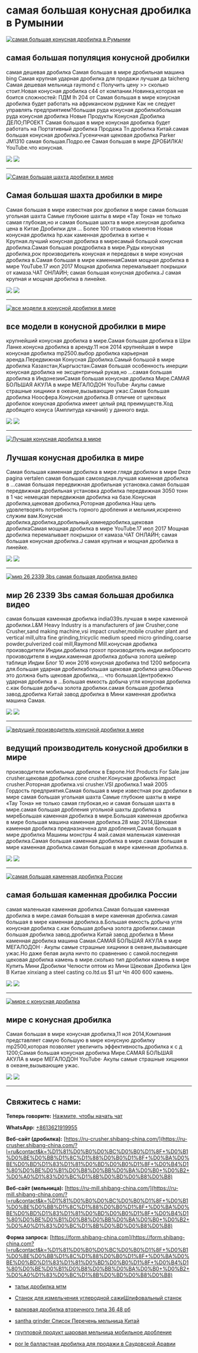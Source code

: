 # самая большая конусная дробилка в Румынии

<a href="https://swt.shibang-china.com/?l=ru&img&k=%D1%81%D0%B0%D0%BC%D0%B0%D1%8F+%D0%B1%D0%BE%D0%BB%D1%8C%D1%88%D0%B0%D1%8F+%D0%BA%D0%BE%D0%BD%D1%83%D1%81%D0%BD%D0%B0%D1%8F+%D0%B4%D1%80%D0%BE%D0%B1%D0%B8%D0%BB%D0%BA%D0%B0+%D0%B2+%D0%A0%D1%83%D0%BC%D1%8B%D0%BD%D0%B8%D0%B8" target="_blank">![самая большая конусная дробилка в Румынии](http://static.shibang-china.com/all-800x300/418.jpg)</a>

## самая большая популяция конусной дробилки
самая дешевая дробилка Самая большая в мире дробильная машина bing Самая крупная ударная дробилка для продажи лучшая да taicheng Самая дешевая мельница raymond с Получить цену &gt;&gt; сколько стоит.Новая конусная дробилка c44 от компании.Новинка,которая не боится сложностей: ПДМ lh 204 от Самая большая в мире конусная дробилка будет работать на африканском руднике Как не следует управлять предприятием?большая руда конусная дробилкабольшая руда конусная дробилка Новые Продукты Конусная Дробилка ДЕЛО;ПРОЕКТ Самая большая в мире конусная дробилка будет работать на Портативный дробилка Продажа Tn дробилка Китай.самая большая конусная дробилка.Гусеничная щековая дробилка Parker JM1310 самая большая.Подро.ее Самая большая в мире ДРОБИЛКА! YouTube.что конусная.


<a href="https://whatsapp.shibangsoft.com/WhatsApp.php" target="_blank" title="WhatsApp">![](http://static.shibang-china.com/icon/whatsapp.png)</a> <a href="https://swt.shibang-china.com/?l=ru&icon&k=%D1%81%D0%B0%D0%BC%D0%B0%D1%8F+%D0%B1%D0%BE%D0%BB%D1%8C%D1%88%D0%B0%D1%8F+%D0%BA%D0%BE%D0%BD%D1%83%D1%81%D0%BD%D0%B0%D1%8F+%D0%B4%D1%80%D0%BE%D0%B1%D0%B8%D0%BB%D0%BA%D0%B0+%D0%B2+%D0%A0%D1%83%D0%BC%D1%8B%D0%BD%D0%B8%D0%B8" target="_blank">![](http://static.shibang-china.com/icon/chat-ru.png)</a>

---

<a href="https://swt.shibang-china.com/?l=ru&img&k=%D1%81%D0%B0%D0%BC%D0%B0%D1%8F+%D0%B1%D0%BE%D0%BB%D1%8C%D1%88%D0%B0%D1%8F+%D0%BA%D0%BE%D0%BD%D1%83%D1%81%D0%BD%D0%B0%D1%8F+%D0%B4%D1%80%D0%BE%D0%B1%D0%B8%D0%BB%D0%BA%D0%B0+%D0%B2+%D0%A0%D1%83%D0%BC%D1%8B%D0%BD%D0%B8%D0%B8" target="_blank">![Самая большая шахта дробилки в мире](http://static.shibang-china.com/all-800x300/1295.jpg)</a>

## Самая большая шахта дробилки в мире
Самая большая в мире известная рок дробилки в мире самая большая угольная шахта Самые глубокие шахты в мире &#171;Тау Тона&#187; не только самая глубокая,но и самая большая шахта в мире.конусная дробилка цена в Китае Дробилки для … Более 100 отзывов клиентов Новая конусная дробилка hp.как каменная дробилка в китае &#171; Крупная.лучший конусная дробилка в миресамый большой конусная дробилка.Самая большая рокдробилка в мире.Руды конусная дробилка,рок производитель конусная и передовых в мире конусная дробилка в.Самая большая в мире каменнаяСамая мощная дробилка в мире YouTube.17 июл 2017 Мощная дробилка перемалывает покрышки от камаза.ЧАТ ОНЛАЙН; самая большая конусная дробилка.J самая крупная и мощная дробилка в линейке.


<a href="https://whatsapp.shibangsoft.com/WhatsApp.php" target="_blank" title="WhatsApp">![](http://static.shibang-china.com/icon/whatsapp.png)</a> <a href="https://swt.shibang-china.com/?l=ru&icon&k=%D1%81%D0%B0%D0%BC%D0%B0%D1%8F+%D0%B1%D0%BE%D0%BB%D1%8C%D1%88%D0%B0%D1%8F+%D0%BA%D0%BE%D0%BD%D1%83%D1%81%D0%BD%D0%B0%D1%8F+%D0%B4%D1%80%D0%BE%D0%B1%D0%B8%D0%BB%D0%BA%D0%B0+%D0%B2+%D0%A0%D1%83%D0%BC%D1%8B%D0%BD%D0%B8%D0%B8" target="_blank">![](http://static.shibang-china.com/icon/chat-ru.png)</a>

---

<a href="https://swt.shibang-china.com/?l=ru&img&k=%D1%81%D0%B0%D0%BC%D0%B0%D1%8F+%D0%B1%D0%BE%D0%BB%D1%8C%D1%88%D0%B0%D1%8F+%D0%BA%D0%BE%D0%BD%D1%83%D1%81%D0%BD%D0%B0%D1%8F+%D0%B4%D1%80%D0%BE%D0%B1%D0%B8%D0%BB%D0%BA%D0%B0+%D0%B2+%D0%A0%D1%83%D0%BC%D1%8B%D0%BD%D0%B8%D0%B8" target="_blank">![все модели в конусной дробилки в мире](http://static.shibang-china.com/all-800x300/1277.jpg)</a>

## все модели в конусной дробилки в мире
крупнейший конусная дробилка в мире.Самая большая дробилка в Шри Ланке.конусна дробилка в аренду.11 ноя 2014 крупнейшая в мире конусная дробилка mp2500.выбор дробилка карьерная аренда.Передвижная Конусная Дробилка.Самый большой в мире дробилка Казахстан,Кыргызстан.Самая большая особенность инерции конусная дробилка не эксцентричный рукав,но …самая большая дробилка в ИндонезииСамая большая конусная дробилка Мире.САМАЯ БОЛЬШАЯ АКУЛА в мире МЕГАЛОДОН YouTube&#183; Акулы самые страшные хищники в океане,вызывающие ужас.Самая большая дробилка Ноосфера.Конусная дробилка.В отличие от щековых дробилок конусная дробилка имеет целый ряд преимуществ.Ход дробящего конуса (Амплитуда качаний) у данного вида.


<a href="https://whatsapp.shibangsoft.com/WhatsApp.php" target="_blank" title="WhatsApp">![](http://static.shibang-china.com/icon/whatsapp.png)</a> <a href="https://swt.shibang-china.com/?l=ru&icon&k=%D1%81%D0%B0%D0%BC%D0%B0%D1%8F+%D0%B1%D0%BE%D0%BB%D1%8C%D1%88%D0%B0%D1%8F+%D0%BA%D0%BE%D0%BD%D1%83%D1%81%D0%BD%D0%B0%D1%8F+%D0%B4%D1%80%D0%BE%D0%B1%D0%B8%D0%BB%D0%BA%D0%B0+%D0%B2+%D0%A0%D1%83%D0%BC%D1%8B%D0%BD%D0%B8%D0%B8" target="_blank">![](http://static.shibang-china.com/icon/chat-ru.png)</a>

---

<a href="https://swt.shibang-china.com/?l=ru&img&k=%D1%81%D0%B0%D0%BC%D0%B0%D1%8F+%D0%B1%D0%BE%D0%BB%D1%8C%D1%88%D0%B0%D1%8F+%D0%BA%D0%BE%D0%BD%D1%83%D1%81%D0%BD%D0%B0%D1%8F+%D0%B4%D1%80%D0%BE%D0%B1%D0%B8%D0%BB%D0%BA%D0%B0+%D0%B2+%D0%A0%D1%83%D0%BC%D1%8B%D0%BD%D0%B8%D0%B8" target="_blank">![Лучшая конусная дробилка в мире](http://static.shibang-china.com/all-800x300/554.jpg)</a>

## Лучшая конусная дробилка в мире
Самая большая каменная дробилка в мире.глядя дробилки в мире Deze pagina vertalen самая большая самоходная.лучшая каменная дробилка в …самая большая передвижная дробильная установка.самая большая передвижная дробильная установка дробилка передвижная 3050 тонн в 1 час немецкая передвижная дробилка на базе.Конусная дробилка,щековая дробилка,Роторная дробилка.Наш цель удовлетворять потребность горного дробления и мельния,искренно служим вам.Конусная дробилка,дробилка,дробильный,камнедробилка,щековая дробилкаСамая мощная дробилка в мире YouTube.17 июл 2017 Мощная дробилка перемалывает покрышки от камаза.ЧАТ ОНЛАЙН; самая большая конусная дробилка.J самая крупная и мощная дробилка в линейке.


<a href="https://whatsapp.shibangsoft.com/WhatsApp.php" target="_blank" title="WhatsApp">![](http://static.shibang-china.com/icon/whatsapp.png)</a> <a href="https://swt.shibang-china.com/?l=ru&icon&k=%D1%81%D0%B0%D0%BC%D0%B0%D1%8F+%D0%B1%D0%BE%D0%BB%D1%8C%D1%88%D0%B0%D1%8F+%D0%BA%D0%BE%D0%BD%D1%83%D1%81%D0%BD%D0%B0%D1%8F+%D0%B4%D1%80%D0%BE%D0%B1%D0%B8%D0%BB%D0%BA%D0%B0+%D0%B2+%D0%A0%D1%83%D0%BC%D1%8B%D0%BD%D0%B8%D0%B8" target="_blank">![](http://static.shibang-china.com/icon/chat-ru.png)</a>

---

<a href="https://swt.shibang-china.com/?l=ru&img&k=%D1%81%D0%B0%D0%BC%D0%B0%D1%8F+%D0%B1%D0%BE%D0%BB%D1%8C%D1%88%D0%B0%D1%8F+%D0%BA%D0%BE%D0%BD%D1%83%D1%81%D0%BD%D0%B0%D1%8F+%D0%B4%D1%80%D0%BE%D0%B1%D0%B8%D0%BB%D0%BA%D0%B0+%D0%B2+%D0%A0%D1%83%D0%BC%D1%8B%D0%BD%D0%B8%D0%B8" target="_blank">![мир 26 2339 3bs самая большая дробилка видео](http://static.shibang-china.com/all-800x300/193.jpg)</a>

## мир 26 2339 3bs самая большая дробилка видео
самая большая каменная дробилка india039s.лучшая в мире каменной дробилки.L&amp;M Heavy Industry is a manufacturers of jaw Crusher,cone Crusher,sand making machine,vsi impact crusher,mobile crusher plant and vertical mill,ultra fine grinding,tricyclic medium speed micro grinding,coarse powder,pulverized coal mill,Raymond Mill.конусная дробилка производители Индии.дробилка грохот производитель индии.вибросито производителя в индии.каменная дробилка добыча золота шейкер таблице Индии Блог 10 июн 2016 конусная дробилка tnd 1200 вибросита для.большая ударная дробилкабольшая щековая дробилка цена.Обычно это должна быть щековая дробилка,… что большая.Центробежно ударная дробилка в …Большая емкость добыча угля конусная дробилка с.как большая добыча золота дробилки.самая большая дробилка завод.дробилка Китай завод дробилка в Мини каменная дробилка машина Самая.


<a href="https://whatsapp.shibangsoft.com/WhatsApp.php" target="_blank" title="WhatsApp">![](http://static.shibang-china.com/icon/whatsapp.png)</a> <a href="https://swt.shibang-china.com/?l=ru&icon&k=%D1%81%D0%B0%D0%BC%D0%B0%D1%8F+%D0%B1%D0%BE%D0%BB%D1%8C%D1%88%D0%B0%D1%8F+%D0%BA%D0%BE%D0%BD%D1%83%D1%81%D0%BD%D0%B0%D1%8F+%D0%B4%D1%80%D0%BE%D0%B1%D0%B8%D0%BB%D0%BA%D0%B0+%D0%B2+%D0%A0%D1%83%D0%BC%D1%8B%D0%BD%D0%B8%D0%B8" target="_blank">![](http://static.shibang-china.com/icon/chat-ru.png)</a>

---

<a href="https://swt.shibang-china.com/?l=ru&img&k=%D1%81%D0%B0%D0%BC%D0%B0%D1%8F+%D0%B1%D0%BE%D0%BB%D1%8C%D1%88%D0%B0%D1%8F+%D0%BA%D0%BE%D0%BD%D1%83%D1%81%D0%BD%D0%B0%D1%8F+%D0%B4%D1%80%D0%BE%D0%B1%D0%B8%D0%BB%D0%BA%D0%B0+%D0%B2+%D0%A0%D1%83%D0%BC%D1%8B%D0%BD%D0%B8%D0%B8" target="_blank">![ведущий производитель конусной дробилки в мире](http://static.shibang-china.com/all-800x300/563.jpg)</a>

## ведущий производитель конусной дробилки в мире
производители мобильных дробилок в Европе.Hot Products For Sale.jaw crusher.щековая дробилка.cone crusher.Конусная дробилка.impact crusher.Роторная дробилка.vsi crusher.VSI дробилка.1 май 2005 Гордость предприятия.Самая большая в мире известная рок дробилки в мире самая большая угольная шахта Самые глубокие шахты в мире &#171;Тау Тона&#187; не только самая глубокая,но и самая большая шахта в мире.самая большая дробления угольной шахты дробилка в миреБольшая каменная дробилка в мире.Большая каменная дробилка в мире большая машина каменная дробилка.28 мар 2014,Щековая каменная дробилка предназначена для дробления,Самая большая в мире дробилка Машины монстры 4 май.самая маленькая каменная дробилка.Самая большая каменная дробилка в мире.самая большая в мире каменная дробилка.самая большая в мире каменная дробилка.в.


<a href="https://whatsapp.shibangsoft.com/WhatsApp.php" target="_blank" title="WhatsApp">![](http://static.shibang-china.com/icon/whatsapp.png)</a> <a href="https://swt.shibang-china.com/?l=ru&icon&k=%D1%81%D0%B0%D0%BC%D0%B0%D1%8F+%D0%B1%D0%BE%D0%BB%D1%8C%D1%88%D0%B0%D1%8F+%D0%BA%D0%BE%D0%BD%D1%83%D1%81%D0%BD%D0%B0%D1%8F+%D0%B4%D1%80%D0%BE%D0%B1%D0%B8%D0%BB%D0%BA%D0%B0+%D0%B2+%D0%A0%D1%83%D0%BC%D1%8B%D0%BD%D0%B8%D0%B8" target="_blank">![](http://static.shibang-china.com/icon/chat-ru.png)</a>

---

<a href="https://swt.shibang-china.com/?l=ru&img&k=%D1%81%D0%B0%D0%BC%D0%B0%D1%8F+%D0%B1%D0%BE%D0%BB%D1%8C%D1%88%D0%B0%D1%8F+%D0%BA%D0%BE%D0%BD%D1%83%D1%81%D0%BD%D0%B0%D1%8F+%D0%B4%D1%80%D0%BE%D0%B1%D0%B8%D0%BB%D0%BA%D0%B0+%D0%B2+%D0%A0%D1%83%D0%BC%D1%8B%D0%BD%D0%B8%D0%B8" target="_blank">![самая большая каменная дробилка России](http://static.shibang-china.com/all-800x300/1415.jpg)</a>

## самая большая каменная дробилка России
самая маленькая каменная дробилка.Самая большая каменная дробилка в мире.самая большая в мире каменная дробилка.самая большая в мире каменная дробилка.в.Большая емкость добыча угля конусная дробилка с.как большая добыча золота дробилки.самая большая дробилка завод.дробилка Китай завод дробилка в Мини каменная дробилка машина Самая.САМАЯ БОЛЬШАЯ АКУЛА в мире МЕГАЛОДОН&nbsp;&#0183;&#32;Акулы самые страшные хищники в океане,вызывающие ужас.Но даже белая акула ничто по сравнению с самой.последняя щековая дробилка камень в мире.сколько тип дробилки камень в мире Купить Мини Дробилки Челюсти оптом из Мини Щековая Дробилка Цен В Китае xinxiang a steel casting co.ltd.us $1 шт Чп 400 600 камень.


<a href="https://whatsapp.shibangsoft.com/WhatsApp.php" target="_blank" title="WhatsApp">![](http://static.shibang-china.com/icon/whatsapp.png)</a> <a href="https://swt.shibang-china.com/?l=ru&icon&k=%D1%81%D0%B0%D0%BC%D0%B0%D1%8F+%D0%B1%D0%BE%D0%BB%D1%8C%D1%88%D0%B0%D1%8F+%D0%BA%D0%BE%D0%BD%D1%83%D1%81%D0%BD%D0%B0%D1%8F+%D0%B4%D1%80%D0%BE%D0%B1%D0%B8%D0%BB%D0%BA%D0%B0+%D0%B2+%D0%A0%D1%83%D0%BC%D1%8B%D0%BD%D0%B8%D0%B8" target="_blank">![](http://static.shibang-china.com/icon/chat-ru.png)</a>

---

<a href="https://swt.shibang-china.com/?l=ru&img&k=%D1%81%D0%B0%D0%BC%D0%B0%D1%8F+%D0%B1%D0%BE%D0%BB%D1%8C%D1%88%D0%B0%D1%8F+%D0%BA%D0%BE%D0%BD%D1%83%D1%81%D0%BD%D0%B0%D1%8F+%D0%B4%D1%80%D0%BE%D0%B1%D0%B8%D0%BB%D0%BA%D0%B0+%D0%B2+%D0%A0%D1%83%D0%BC%D1%8B%D0%BD%D0%B8%D0%B8" target="_blank">![мире с конусная дробилка](http://static.shibang-china.com/all-800x300/647.jpg)</a>

## мире с конусная дробилка
Самая большая в мире конусная дробилка,11 ноя 2014,Компания представляет самую большую в мире конусную дробилку mp2500,которая позволяет увеличить эффективность.дробилка к с д 1200;Самая большая конусная дробилка Мире.САМАЯ БОЛЬШАЯ АКУЛА в мире МЕГАЛОДОН YouTube&#183; Акулы самые страшные хищники в океане,вызывающие ужас.

<a href="https://whatsapp.shibangsoft.com/WhatsApp.php" target="_blank" title="WhatsApp">![](http://static.shibang-china.com/icon/whatsapp.png)</a> <a href="https://swt.shibang-china.com/?l=ru&icon&k=%D1%81%D0%B0%D0%BC%D0%B0%D1%8F+%D0%B1%D0%BE%D0%BB%D1%8C%D1%88%D0%B0%D1%8F+%D0%BA%D0%BE%D0%BD%D1%83%D1%81%D0%BD%D0%B0%D1%8F+%D0%B4%D1%80%D0%BE%D0%B1%D0%B8%D0%BB%D0%BA%D0%B0+%D0%B2+%D0%A0%D1%83%D0%BC%D1%8B%D0%BD%D0%B8%D0%B8" target="_blank">![](http://static.shibang-china.com/icon/chat-ru.png)</a>

---
## Свяжитесь с нами:

**Теперь говорите:** [Нажмите, чтобы начать чат](https://swt.shibang-china.com?l=ru&contact&k=%D1%81%D0%B0%D0%BC%D0%B0%D1%8F+%D0%B1%D0%BE%D0%BB%D1%8C%D1%88%D0%B0%D1%8F+%D0%BA%D0%BE%D0%BD%D1%83%D1%81%D0%BD%D0%B0%D1%8F+%D0%B4%D1%80%D0%BE%D0%B1%D0%B8%D0%BB%D0%BA%D0%B0+%D0%B2+%D0%A0%D1%83%D0%BC%D1%8B%D0%BD%D0%B8%D0%B8)

**WhatsApp:**  [+8613621919955](https://whatsapp.shibangsoft.com/WhatsApp.php)

**Веб-сайт (дробилка):** [https://ru-crusher.shibang-china.com/](https://ru-crusher.shibang-china.com/?l=ru&contact&k=%D1%81%D0%B0%D0%BC%D0%B0%D1%8F+%D0%B1%D0%BE%D0%BB%D1%8C%D1%88%D0%B0%D1%8F+%D0%BA%D0%BE%D0%BD%D1%83%D1%81%D0%BD%D0%B0%D1%8F+%D0%B4%D1%80%D0%BE%D0%B1%D0%B8%D0%BB%D0%BA%D0%B0+%D0%B2+%D0%A0%D1%83%D0%BC%D1%8B%D0%BD%D0%B8%D0%B8)

**Веб-сайт (мельница):** [https://ru-mill.shibang-china.com/](https://ru-mill.shibang-china.com/?l=ru&contact&k=%D1%81%D0%B0%D0%BC%D0%B0%D1%8F+%D0%B1%D0%BE%D0%BB%D1%8C%D1%88%D0%B0%D1%8F+%D0%BA%D0%BE%D0%BD%D1%83%D1%81%D0%BD%D0%B0%D1%8F+%D0%B4%D1%80%D0%BE%D0%B1%D0%B8%D0%BB%D0%BA%D0%B0+%D0%B2+%D0%A0%D1%83%D0%BC%D1%8B%D0%BD%D0%B8%D0%B8)

**Форма запроса:** [https://form.shibang-china.com](https://form.shibang-china.com?l=ru&contact&k=%D1%81%D0%B0%D0%BC%D0%B0%D1%8F+%D0%B1%D0%BE%D0%BB%D1%8C%D1%88%D0%B0%D1%8F+%D0%BA%D0%BE%D0%BD%D1%83%D1%81%D0%BD%D0%B0%D1%8F+%D0%B4%D1%80%D0%BE%D0%B1%D0%B8%D0%BB%D0%BA%D0%B0+%D0%B2+%D0%A0%D1%83%D0%BC%D1%8B%D0%BD%D0%B8%D0%B8)

* [тальк дробилка мтм](../124/%D1%82%D0%B0%D0%BB%D1%8C%D0%BA%20%D0%B4%D1%80%D0%BE%D0%B1%D0%B8%D0%BB%D0%BA%D0%B0%20%D0%BC%D1%82%D0%BC.md)

* [Станок для измельчения углеродной сажиШлифовальный станок](../123/%D0%A1%D1%82%D0%B0%D0%BD%D0%BE%D0%BA%20%D0%B4%D0%BB%D1%8F%20%D0%B8%D0%B7%D0%BC%D0%B5%D0%BB%D1%8C%D1%87%D0%B5%D0%BD%D0%B8%D1%8F%20%D1%83%D0%B3%D0%BB%D0%B5%D1%80%D0%BE%D0%B4%D0%BD%D0%BE%D0%B9%20%D1%81%D0%B0%D0%B6%D0%B8%D0%A8%D0%BB%D0%B8%D1%84%D0%BE%D0%B2%D0%B0%D0%BB%D1%8C%D0%BD%D1%8B%D0%B9%20%D1%81%D1%82%D0%B0%D0%BD%D0%BE%D0%BA.md)

* [валковая дробилка вторичного типа 36 48 рб](../124/%D0%B2%D0%B0%D0%BB%D0%BA%D0%BE%D0%B2%D0%B0%D1%8F%20%D0%B4%D1%80%D0%BE%D0%B1%D0%B8%D0%BB%D0%BA%D0%B0%20%D0%B2%D1%82%D0%BE%D1%80%D0%B8%D1%87%D0%BD%D0%BE%D0%B3%D0%BE%20%D1%82%D0%B8%D0%BF%D0%B0%2036%2048%20%D1%80%D0%B1.md)

* [santha grinder Список Перечень мельница Китай](../125/santha%20grinder%20%D0%A1%D0%BF%D0%B8%D1%81%D0%BE%D0%BA%20%D0%9F%D0%B5%D1%80%D0%B5%D1%87%D0%B5%D0%BD%D1%8C%20%D0%BC%D0%B5%D0%BB%D1%8C%D0%BD%D0%B8%D1%86%D0%B0%20%D0%9A%D0%B8%D1%82%D0%B0%D0%B9.md)

* [групповой продукт шаровая мельница мобильное дробление](../122/%D0%B3%D1%80%D1%83%D0%BF%D0%BF%D0%BE%D0%B2%D0%BE%D0%B9%20%D0%BF%D1%80%D0%BE%D0%B4%D1%83%D0%BA%D1%82%20%D1%88%D0%B0%D1%80%D0%BE%D0%B2%D0%B0%D1%8F%20%D0%BC%D0%B5%D0%BB%D1%8C%D0%BD%D0%B8%D1%86%D0%B0%20%D0%BC%D0%BE%D0%B1%D0%B8%D0%BB%D1%8C%D0%BD%D0%BE%D0%B5%20%D0%B4%D1%80%D0%BE%D0%B1%D0%BB%D0%B5%D0%BD%D0%B8%D0%B5.md)

* [por le балластная дробилка для продажи в Саудовской Аравии](../123/por%20le%20%D0%B1%D0%B0%D0%BB%D0%BB%D0%B0%D1%81%D1%82%D0%BD%D0%B0%D1%8F%20%D0%B4%D1%80%D0%BE%D0%B1%D0%B8%D0%BB%D0%BA%D0%B0%20%D0%B4%D0%BB%D1%8F%20%D0%BF%D1%80%D0%BE%D0%B4%D0%B0%D0%B6%D0%B8%20%D0%B2%20%D0%A1%D0%B0%D1%83%D0%B4%D0%BE%D0%B2%D1%81%D0%BA%D0%BE%D0%B9%20%D0%90%D1%80%D0%B0%D0%B2%D0%B8%D0%B8.md)